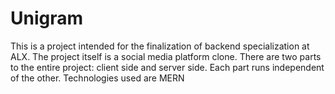 # Unigram
This is a project intended for the finalization of backend specialization at ALX.
The project itself is a social media platform clone.
There are two parts to the entire project: client side and server side. 
Each part runs independent of the other.
Technologies used are MERN
